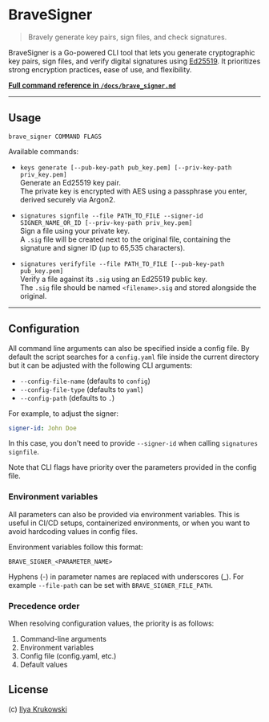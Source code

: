# BraveSigner

> Bravely generate key pairs, sign files, and check signatures.

BraveSigner is a Go-powered CLI tool that lets you generate cryptographic key pairs, sign files, and verify digital signatures using [Ed25519](https://ed25519.cr.yp.to/). It prioritizes strong encryption practices, ease of use, and flexibility.

**[Full command reference in `/docs/brave_signer.md`](./docs/brave_signer.md)**

---

## Usage

```
brave_signer COMMAND FLAGS
```

Available commands:

- `keys generate [--pub-key-path pub_key.pem] [--priv-key-path priv_key.pem]`  
  Generate an Ed25519 key pair.  
  The private key is encrypted with AES using a passphrase you enter, derived securely via Argon2.

- `signatures signfile --file PATH_TO_FILE --signer-id SIGNER_NAME_OR_ID [--priv-key-path priv_key.pem]`  
  Sign a file using your private key.  
  A `.sig` file will be created next to the original file, containing the signature and signer ID (up to 65,535 characters).

- `signatures verifyfile --file PATH_TO_FILE [--pub-key-path pub_key.pem]`  
  Verify a file against its `.sig` using an Ed25519 public key.  
  The `.sig` file should be named `<filename>.sig` and stored alongside the original.

---

## Configuration

All command line arguments can also be specified inside a config file. By default the script searches for a `config.yaml` file inside the current directory but it can be adjusted with the following CLI arguments:

* `--config-file-name` (defaults to `config`)
* `--config-file-type` (defaults to `yaml`)
* `--config-path` (defaults to `.`)

For example, to adjust the signer:

```yaml
signer-id: John Doe
```

In this case, you don't need to provide `--signer-id` when calling `signatures signfile`.

Note that CLI flags have priority over the parameters provided in the config file.

### Environment variables

All parameters can also be provided via environment variables. This is useful in CI/CD setups, containerized environments, or when you want to avoid hardcoding values in config files.

Environment variables follow this format:

```
BRAVE_SIGNER_<PARAMETER_NAME>
```

Hyphens (-) in parameter names are replaced with underscores (_). For example `--file-path` can be set with `BRAVE_SIGNER_FILE_PATH`.

### Precedence order

When resolving configuration values, the priority is as follows:

1. Command-line arguments
2. Environment variables
3. Config file (config.yaml, etc.)
4. Default values

## License

(c) [Ilya Krukowski](https://bodrovis.tech)
